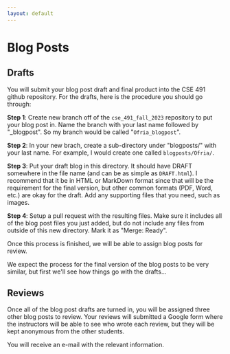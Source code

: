 ```yaml
---
layout: default
---
```


# Blog Posts

## Drafts

You will submit your blog post draft and final product into the CSE 491 github repository.  For the drafts, here is the procedure you should go through:

**Step 1**: Create new branch off of the `cse_491_fall_2023` repository to put your blog post in.  Name the branch with your last name followed by "_blogpost".  So my branch would be called "`Ofria_blogpost`".

**Step 2**: In your new brach, create a sub-directory under "blogposts/" with your last name.  For example, I would create one called `blogposts/Ofria/`.

**Step 3**: Put your draft blog in this directory.  It should have DRAFT somewhere in the file name (and can be as simple as `DRAFT.html`).  I recommend that it be in HTML or MarkDown format since that will be the requirement for the final version, but other common formats (PDF, Word, etc.) are okay for the draft.  Add any supporting files that you need, such as images.

**Step 4**: Setup a pull request with the resulting files.  Make sure it includes all of the blog post files you just added, but do not include any files from outside of this new directory.  Mark it as "Merge: Ready".

Once this process is finished, we will be able to assign blog posts for review.

We expect the process for the final version of the blog posts to be very similar, but first we'll see how things go with the drafts...

## Reviews

Once all of the blog post drafts are turned in, you will be assigned three other blog posts to review.  Your reviews will submitted a Google form where the instructors will be able to see who wrote each review, but they will be kept anonymous from the other students.

You will receive an e-mail with the relevant information.
